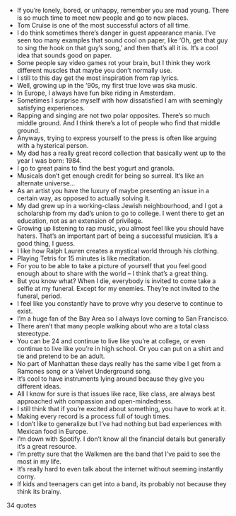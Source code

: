  - If you’re lonely, bored, or unhappy, remember you are mad young. There is so much time to meet new people and go to new places.
 - Tom Cruise is one of the most successful actors of all time.
 - I do think sometimes there’s danger in guest appearance mania. I’ve seen too many examples that sound cool on paper, like ‘Oh, get that guy to sing the hook on that guy’s song,’ and then that’s all it is. It’s a cool idea that sounds good on paper.
 - Some people say video games rot your brain, but I think they work different muscles that maybe you don’t normally use.
 - I still to this day get the most inspiration from rap lyrics.
 - Well, growing up in the ’90s, my first true love was ska music.
 - In Europe, I always have fun bike riding in Amsterdam.
 - Sometimes I surprise myself with how dissatisfied I am with seemingly satisfying experiences.
 - Rapping and singing are not two polar opposites. There’s so much middle ground. And I think there’s a lot of people who find that middle ground.
 - Anyways, trying to express yourself to the press is often like arguing with a hysterical person.
 - My dad has a really great record collection that basically went up to the year I was born: 1984.
 - I go to great pains to find the best yogurt and granola.
 - Musicals don’t get enough credit for being so surreal. It’s like an alternate universe...
 - As an artist you have the luxury of maybe presenting an issue in a certain way, as opposed to actually solving it.
 - My dad grew up in a working-class Jewish neighbourhood, and I got a scholarship from my dad’s union to go to college. I went there to get an education, not as an extension of privilege.
 - Growing up listening to rap music, you almost feel like you should have haters. That’s an important part of being a successful musician. It’s a good thing, I guess.
 - I like how Ralph Lauren creates a mystical world through his clothing.
 - Playing Tetris for 15 minutes is like meditation.
 - For you to be able to take a picture of yourself that you feel good enough about to share with the world – I think that’s a great thing.
 - But you know what? When I die, everybody is invited to come take a selfie at my funeral. Except for my enemies. They’re not invited to the funeral, period.
 - I feel like you constantly have to prove why you deserve to continue to exist.
 - I’m a huge fan of the Bay Area so I always love coming to San Francisco.
 - There aren’t that many people walking about who are a total class stereotype.
 - You can be 24 and continue to live like you’re at college, or even continue to live like you’re in high school. Or you can put on a shirt and tie and pretend to be an adult.
 - No part of Manhattan these days really has the same vibe I get from a Ramones song or a Velvet Underground song.
 - It’s cool to have instruments lying around because they give you different ideas.
 - All I know for sure is that issues like race, like class, are always best approached with compassion and open-mindedness.
 - I still think that if you’re excited about something, you have to work at it.
 - Making every record is a process full of tough times.
 - I don’t like to generalize but I’ve had nothing but bad experiences with Mexican food in Europe.
 - I’m down with Spotify. I don’t know all the financial details but generally it’s a great resource.
 - I’m pretty sure that the Walkmen are the band that I’ve paid to see the most in my life.
 - It’s really hard to even talk about the internet without seeming instantly corny.
 - If kids and teenagers can get into a band, its probably not because they think its brainy.

34 quotes